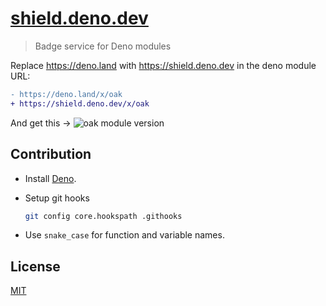 # [shield.deno.dev](https://shield.deno.dev)

> Badge service for Deno modules

Replace https://deno.land with https://shield.deno.dev in the deno module URL:

```diff
- https://deno.land/x/oak
+ https://shield.deno.dev/x/oak
```

And get this → ![oak module version](https://shield.deno.dev/x/oak)

## Contribution

- Install [Deno](https://deno.land/manual/getting_started/installation).

- Setup git hooks

  ```sh
  git config core.hookspath .githooks
  ```

- Use `snake_case` for function and variable names.

## License

[MIT](./LICENSE)
